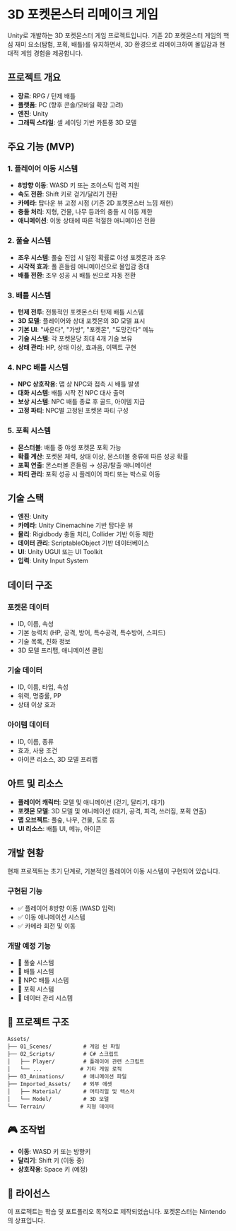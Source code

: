 # 3D 포켓몬스터 리메이크 게임

Unity로 개발하는 3D 포켓몬스터 게임 프로젝트입니다. 기존 2D 포켓몬스터 게임의 핵심 재미 요소(탐험, 포획, 배틀)를 유지하면서, 3D 환경으로 리메이크하여 몰입감과 현대적 게임 경험을 제공합니다.

## 프로젝트 개요

- **장르**: RPG / 턴제 배틀
- **플랫폼**: PC (향후 콘솔/모바일 확장 고려)
- **엔진**: Unity
- **그래픽 스타일**: 셀 셰이딩 기반 카툰풍 3D 모델

## 주요 기능 (MVP)

### 1. 플레이어 이동 시스템
- **8방향 이동**: WASD 키 또는 조이스틱 입력 지원
- **속도 전환**: Shift 키로 걷기/달리기 전환
- **카메라**: 탑다운 뷰 고정 시점 (기존 2D 포켓몬스터 느낌 재현)
- **충돌 처리**: 지형, 건물, 나무 등과의 충돌 시 이동 제한
- **애니메이션**: 이동 상태에 따른 적절한 애니메이션 전환

### 2. 풀숲 시스템
- **조우 시스템**: 풀숲 진입 시 일정 확률로 야생 포켓몬과 조우
- **시각적 효과**: 풀 흔들림 애니메이션으로 몰입감 증대
- **배틀 전환**: 조우 성공 시 배틀 씬으로 자동 전환

### 3. 배틀 시스템
- **턴제 전투**: 전통적인 포켓몬스터 턴제 배틀 시스템
- **3D 모델**: 플레이어와 상대 포켓몬의 3D 모델 표시
- **기본 UI**: "싸운다", "가방", "포켓몬", "도망간다" 메뉴
- **기술 시스템**: 각 포켓몬당 최대 4개 기술 보유
- **상태 관리**: HP, 상태 이상, 효과음, 이펙트 구현

### 4. NPC 배틀 시스템
- **NPC 상호작용**: 맵 상 NPC와 접촉 시 배틀 발생
- **대화 시스템**: 배틀 시작 전 NPC 대사 출력
- **보상 시스템**: NPC 배틀 종료 후 골드, 아이템 지급
- **고정 파티**: NPC별 고정된 포켓몬 파티 구성

### 5. 포획 시스템
- **몬스터볼**: 배틀 중 야생 포켓몬 포획 가능
- **확률 계산**: 포켓몬 체력, 상태 이상, 몬스터볼 종류에 따른 성공 확률
- **포획 연출**: 몬스터볼 흔들림 → 성공/탈출 애니메이션
- **파티 관리**: 포획 성공 시 플레이어 파티 또는 박스로 이동

## 기술 스택

- **엔진**: Unity
- **카메라**: Unity Cinemachine 기반 탑다운 뷰
- **물리**: Rigidbody 충돌 처리, Collider 기반 이동 제한
- **데이터 관리**: ScriptableObject 기반 데이터베이스
- **UI**: Unity UGUI 또는 UI Toolkit
- **입력**: Unity Input System

## 데이터 구조

### 포켓몬 데이터
- ID, 이름, 속성
- 기본 능력치 (HP, 공격, 방어, 특수공격, 특수방어, 스피드)
- 기술 목록, 진화 정보
- 3D 모델 프리팹, 애니메이션 클립

### 기술 데이터
- ID, 이름, 타입, 속성
- 위력, 명중률, PP
- 상태 이상 효과

### 아이템 데이터
- ID, 이름, 종류
- 효과, 사용 조건
- 아이콘 리소스, 3D 모델 프리팹

## 아트 및 리소스

- **플레이어 캐릭터**: 모델 및 애니메이션 (걷기, 달리기, 대기)
- **포켓몬 모델**: 3D 모델 및 애니메이션 (대기, 공격, 피격, 쓰러짐, 포획 연출)
- **맵 오브젝트**: 풀숲, 나무, 건물, 도로 등
- **UI 리소스**: 배틀 UI, 메뉴, 아이콘

## 개발 현황

현재 프로젝트는 초기 단계로, 기본적인 플레이어 이동 시스템이 구현되어 있습니다.

### 구현된 기능
- ✅ 플레이어 8방향 이동 (WASD 입력)
- ✅ 이동 애니메이션 시스템
- ✅ 카메라 회전 및 이동

### 개발 예정 기능
- 🔄 풀숲 시스템
- 🔄 배틀 시스템
- 🔄 NPC 배틀 시스템
- 🔄 포획 시스템
- 🔄 데이터 관리 시스템

## 📁 프로젝트 구조

```
Assets/
├── 01_Scenes/          # 게임 씬 파일
├── 02_Scripts/         # C# 스크립트
│   ├── Player/         # 플레이어 관련 스크립트
│   └── ...            # 기타 게임 로직
├── 03_Animations/      # 애니메이션 파일
├── Imported_Assets/    # 외부 에셋
│   ├── Material/       # 머티리얼 및 텍스처
│   └── Model/          # 3D 모델
└── Terrain/           # 지형 데이터
```

## 🎮 조작법

- **이동**: WASD 키 또는 방향키
- **달리기**: Shift 키 (이동 중)
- **상호작용**: Space 키 (예정)

## 📝 라이선스

이 프로젝트는 학습 및 포트폴리오 목적으로 제작되었습니다. 포켓몬스터는 Nintendo의 상표입니다.